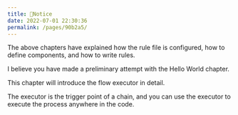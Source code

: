 ```yaml
---
title: 🍄Notice
date: 2022-07-01 22:30:36
permalink: /pages/90b2a5/
---
```


The above chapters have explained how the rule file is configured, how to define components, and how to write rules.

I believe you have made a preliminary attempt with the Hello World chapter.

This chapter will introduce the flow executor in detail.

The executor is the trigger point of a chain, and you can use the executor to execute the process anywhere in the code.